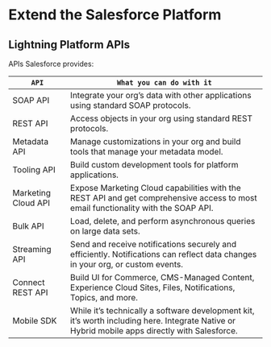 # Extend the Salesforce Platform

## Lightning Platform APIs

APIs Salesforce provides:

| `API`               | `What you can do with it`                                                                                                                      |
| ------------------- | ---------------------------------------------------------------------------------------------------------------------------------------------- |
| SOAP API            | Integrate your org’s data with other applications using standard SOAP protocols.                                                               |
| REST API            | Access objects in your org using standard REST protocols.                                                                                      |
| Metadata API        | Manage customizations in your org and build tools that manage your metadata model.                                                             |
| Tooling API         | Build custom development tools for platform applications.                                                                                      |
| Marketing Cloud API | Expose Marketing Cloud capabilities with the REST API and get comprehensive access to most email functionality with the SOAP API.              |
| Bulk API            | Load, delete, and perform asynchronous queries on large data sets.                                                                             |
| Streaming API       | Send and receive notifications securely and efficiently. Notifications can reflect data changes in your org, or custom events.                 |
| Connect REST API    | Build UI for Commerce, CMS-Managed Content, Experience Cloud Sites, Files, Notifications, Topics, and more.                                    |
| Mobile SDK          | While it’s technically a software development kit, it’s worth including here. Integrate Native or Hybrid mobile apps directly with Salesforce. |
